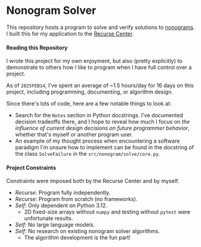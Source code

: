 # Nonogram Solver

This repository hosts a program to solve and verify solutions to [nonograms](https://en.wikipedia.org/wiki/Nonogram).
I built this for my application to the [Recurse Center](https://www.recurse.com/).

#### Reading this Repository

I wrote this project for my own enjoyment, but also (pretty explicitly) to demonstrate to others
how I like to program when I have full control over a project.

As of `2025FEB14`, I've spent an average of ~1.5 hours/day for 16 days on this project,
including programming, documenting, or algorithm design.

Since there's lots of code, here are a few notable things to look at:

- Search for the `Notes` section in Python docstrings.
  I've documented decision tradeoffs there, and I hope to reveal how much I focus on
  *the influence of current design decisions on future programmer behavior*,
  whether that's myself or another program user.
- An example of my thought process when encountering a software paradigm I'm unsure
  how to implement can be found in the docstring of the class `SolveFailure` in the
  `src/nonogram/solve/core.py`.

#### Project Constraints

Constraints were imposed both by the Recurse Center and by myself.

- *Recurse*: Program fully independently.
- *Recurse*: Program from scratch (no frameworks).
- *Self*: Only dependent on Python 3.12.
  - 2D fixed-size arrays without `numpy` and testing without `pytest` were unfortunate results.
- *Self*: No large language models.
- *Self*: No research on existing nonogram solver algorithms.
  - The algorithm development is the fun part!

[//]: # (TODO: Instructions on how to use.)
